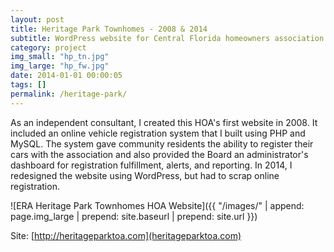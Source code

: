 ```yaml
---
layout: post
title: Heritage Park Townhomes - 2008 & 2014
subtitle: WordPress website for Central Florida homeowners association
category: project
img_small: "hp_tn.jpg"
img_large: "hp_fw.jpg"
date: 2014-01-01 00:00:05
tags: []
permalink: /heritage-park/
---
```

As an independent consultant, I created this HOA's first website in 2008. It included an online vehicle registration system that I built using PHP and MySQL. The system gave community residents the ability to register their cars with the association and also provided the Board an administrator's dashboard for registration fulfillment, alerts, and reporting. In 2014, I redesigned the website using WordPress, but had to scrap online registration.  

![ERA Heritage Park Townhomes HOA Website]({{ "/images/" | append: page.img_large | prepend: site.baseurl | prepend: site.url  }})

Site: [http://heritageparktoa.com](heritageparktoa.com)
